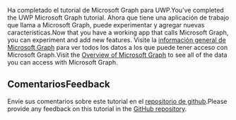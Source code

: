 <!-- markdownlint-disable MD002 MD041 -->

<span data-ttu-id="4ab0b-101">Ha completado el tutorial de Microsoft Graph para UWP.</span><span class="sxs-lookup"><span data-stu-id="4ab0b-101">You've completed the UWP Microsoft Graph tutorial.</span></span> <span data-ttu-id="4ab0b-102">Ahora que tiene una aplicación de trabajo que llama a Microsoft Graph, puede experimentar y agregar nuevas características.</span><span class="sxs-lookup"><span data-stu-id="4ab0b-102">Now that you have a working app that calls Microsoft Graph, you can experiment and add new features.</span></span> <span data-ttu-id="4ab0b-103">Visite la [información general de Microsoft Graph](/graph/overview) para ver todos los datos a los que puede tener acceso con Microsoft Graph.</span><span class="sxs-lookup"><span data-stu-id="4ab0b-103">Visit the [Overview of Microsoft Graph](/graph/overview) to see all of the data you can access with Microsoft Graph.</span></span>

## <a name="feedback"></a><span data-ttu-id="4ab0b-104">Comentarios</span><span class="sxs-lookup"><span data-stu-id="4ab0b-104">Feedback</span></span>

<span data-ttu-id="4ab0b-105">Envíe sus comentarios sobre este tutorial en el [repositorio de github](https://github.com/microsoftgraph/msgraph-training-uwp).</span><span class="sxs-lookup"><span data-stu-id="4ab0b-105">Please provide any feedback on this tutorial in the [GitHub repository](https://github.com/microsoftgraph/msgraph-training-uwp).</span></span>
